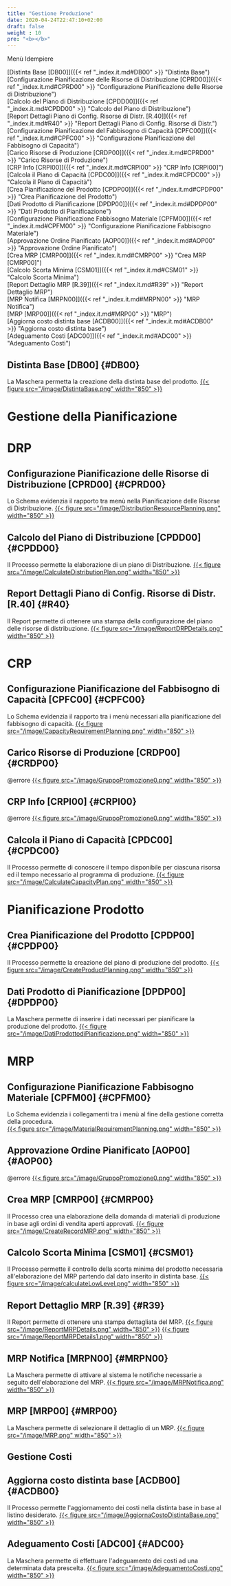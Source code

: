 ```yaml
---
title: "Gestione Produzione"
date: 2020-04-24T22:47:10+02:00
draft: false
weight : 10
pre: "<b></b>"
---
```


Menù Idempiere

[Distinta Base [DB00]]({{< ref "_index.it.md#DB00" >}} "Distinta Base") <br>
[Configurazione Pianificazione delle Risorse di Distribuzione [CPRD00]]({{< ref "_index.it.md#CPRD00" >}} "Configurazione Pianificazione delle Risorse di Distribuzione") <br>
[Calcolo del Piano di Distribuzione [CPDD00]]({{< ref "_index.it.md#CPDD00" >}} "Calcolo del Piano di Distribuzione") <br>
[Report Dettagli Piano di Config. Risorse di Distr. [R.40]]({{< ref "_index.it.md#R40" >}} "Report Dettagli Piano di Config. Risorse di Distr.") <br>
[Configurazione Pianificazione del Fabbisogno di Capacità [CPFC00]]({{< ref "_index.it.md#CPFC00" >}} "Configurazione Pianificazione del Fabbisogno di Capacità") <br>
[Carico Risorse di Produzione [CRDP00]]({{< ref "_index.it.md#CPRD00" >}} "Carico Risorse di Produzione") <br>
[CRP Info [CRPI00]]({{< ref "_index.it.md#CRPI00" >}} "CRP Info [CRPI00]") <br>
[Calcola il Piano di Capacità [CPDC00]]({{< ref "_index.it.md#CPDC00" >}} "Calcola il Piano di Capacità") <br>
[Crea Pianificazione del Prodotto [CPDP00]]({{< ref "_index.it.md#CPDP00" >}} "Crea Pianificazione del Prodotto") <br>
[Dati Prodotto di Pianificazione [DPDP00]]({{< ref "_index.it.md#DPDP00" >}} "Dati Prodotto di Pianificazione") <br>
[Configurazione Pianificazione Fabbisogno Materiale [CPFM00]]({{< ref "_index.it.md#CPFM00" >}} "Configurazione Pianificazione Fabbisogno Materiale") <br>
[Approvazione Ordine Pianificato [AOP00]]({{< ref "_index.it.md#AOP00" >}} "Approvazione Ordine Pianificato") <br>
[Crea MRP [CMRP00]]({{< ref "_index.it.md#CMRP00" >}} "Crea MRP [CMRP00]") <br>
[Calcolo Scorta Minima [CSM01]]({{< ref "_index.it.md#CSM01" >}} "Calcolo Scorta Minima") <br>
[Report Dettaglio MRP [R.39]]({{< ref "_index.it.md#R39" >}} "Report Dettaglio MRP") <br>
[MRP Notifica [MRPN00]]({{< ref "_index.it.md#MRPN00" >}} "MRP Notifica") <br>
[MRP [MRP00]]({{< ref "_index.it.md#MRP00" >}} "MRP") <br>
[Aggiorna costo distinta base [ACDB00]]({{< ref "_index.it.md#ACDB00" >}} "Aggiorna costo distinta base") <br>
[Adeguamento Costi [ADC00]]({{< ref "_index.it.md#ADC00" >}} "Adeguamento Costi") <br>

## Distinta Base [DB00] {#DB00}
La Maschera permetta la creazione della distinta base del prodotto.
[{{< figure src="/image/DistintaBase.png"  width="850"  >}}](/image/DistintaBase.png)

# Gestione della Pianificazione
# DRP
## Configurazione Pianificazione delle Risorse di Distribuzione [CPRD00] {#CPRD00}
Lo Schema evidenzia il rapporto tra menù nella Pianificazione delle Risorse di Distribuzione.
[{{< figure src="/image/DistributionResourcePlanning.png"  width="850"  >}}](/image/DistributionResourcePlanning.png)
## Calcolo del Piano di Distribuzione [CPDD00] {#CPDD00}
Il Processo permette la elaborazione di un piano di Distribuzione.
[{{< figure src="/image/CalculateDistributionPlan.png"  width="850"  >}}](/image/CalculateDistributionPlan.png)
## Report Dettagli Piano di Config. Risorse di Distr. [R.40] {#R40}
Il Report permette di ottenere una stampa della configurazione del piano delle risorse di distribuzione.
[{{< figure src="/image/ReportDRPDetails.png"  width="850"  >}}](/image/ReportDRPDetails.png)

# CRP 
## Configurazione Pianificazione del Fabbisogno di Capacità [CPFC00] {#CPFC00}
Lo Schema evidenzia il rapporto tra i menù necessari alla pianificazione del fabbisogno di capacità.
[{{< figure src="/image/CapacityRequirementPlanning.png"  width="850"  >}}](/image/CapacityRequirementPlanning.png)
## Carico Risorse di Produzione [CRDP00] {#CRDP00}
@errore
[{{< figure src="/image/GruppoPromozione0.png"  width="850"  >}}](/image/GruppoPromozione0.png)
## CRP Info [CRPI00] {#CRPI00}
@errore
[{{< figure src="/image/GruppoPromozione0.png"  width="850"  >}}](/image/GruppoPromozione0.png)
## Calcola il Piano di Capacità [CPDC00] {#CPDC00}
Il Processo permette di conoscere il tempo disponibile per ciascuna risorsa ed il tempo necessario al programma di produzione.
[{{< figure src="/image/CalculateCapacityPlan.png"  width="850"  >}}](/image/CalculateCapacityPlan.png)

# Pianificazione Prodotto
## Crea Pianificazione del Prodotto [CPDP00] {#CPDP00}
Il Processo permette la creazione del piano di produzione del prodotto.
[{{< figure src="/image/CreateProductPlanning.png"  width="850"  >}}](/image/CreateProductPlanning.png)
## Dati Prodotto di Pianificazione [DPDP00] {#DPDP00}
La Maschera permette di inserire i dati necessari per pianificare la produzione del prodotto. 
[{{< figure src="/image/DatiProdottodiPianificazione.png"  width="850"  >}}](/image/DatiProdottodiPianificazione.png)

# MRP 
## Configurazione Pianificazione Fabbisogno Materiale [CPFM00] {#CPFM00}
Lo Schema evidenzia i collegamenti tra i menù al fine della gestione corretta della procedura.   
[{{< figure src="/image/MaterialRequirementPlanning.png"  width="850"  >}}](/image/MaterialRequirementPlanning.png)
## Approvazione Ordine Pianificato [AOP00] {#AOP00}
@errore
[{{< figure src="/image/GruppoPromozione0.png"  width="850"  >}}](/image/GruppoPromozione0.png)
## Crea MRP [CMRP00] {#CMRP00}
Il Processo crea una elaborazione della domanda di materiali di produzione in base agli ordini di vendita aperti approvati.
[{{< figure src="/image/CreateRecordMRP.png"  width="850"  >}}](/image/CreateRecordMRP.png)
## Calcolo Scorta Minima [CSM01] {#CSM01}  
Il Processo permette il controllo della scorta minima del prodotto necessaria all'elaborazione del MRP partendo dal dato inserito in distinta base. 
[{{< figure src="/image/calculateLowLevel.png"  width="850"  >}}](/image/calculateLowLevel.png)
## Report Dettaglio MRP [R.39] {#R39}
Il Report permette di ottenere una stampa dettagliata del MRP.
[{{< figure src="/image/ReportMRPDetails.png"  width="850"  >}}](/image/ReportMRPDetails.png)
[{{< figure src="/image/ReportMRPDetails1.png"  width="850"  >}}](/image/ReportMRPDetails1.png)
## MRP Notifica [MRPN00] {#MRPN00}
La Maschera permette di attivare al sistema le notifiche necessarie a seguito dell'elaborazione del MRP.
[{{< figure src="/image/MRPNotifica.png"  width="850"  >}}](/image/MRPNotifica.png)
## MRP [MRP00] {#MRP00}
La Maschera permette di selezionare il dettaglio di un MRP.
[{{< figure src="/image/MRP.png"  width="850"  >}}](/image/MRP.png)
## Gestione Costi
## Aggiorna costo distinta base [ACDB00] {#ACDB00} 
Il Processo permette l'aggiornamento dei costi nella distinta base in base al listino desiderato.
[{{< figure src="/image/AggiornaCostoDistintaBase.png"  width="850"  >}}](/image/AggiornaCostoDistintaBase.png)
## Adeguamento Costi [ADC00] {#ADC00}
La Maschera permette di effettuare l'adeguamento dei costi ad una determinata data prescelta.
[{{< figure src="/image/AdeguamentoCosti.png"  width="850"  >}}](/image/AdeguamentoCosti.png)
